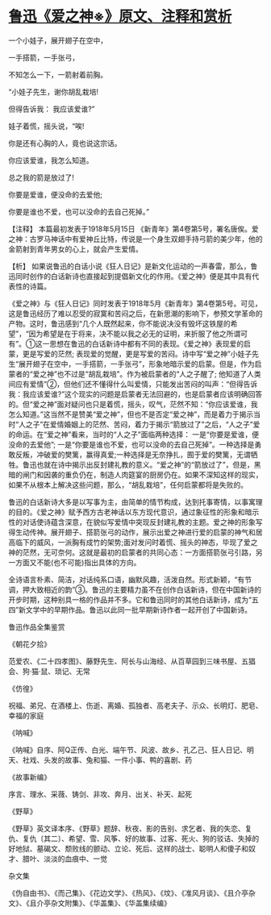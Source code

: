 # [鲁迅《爱之神※》原文、注释和赏析](https://www.vrrw.net/wx/9296.html)

一个小娃子，展开翅子在空中，

一手搭箭，一手张弓，

不知怎么一下，一箭射着前胸。

“小娃子先生，谢你胡乱栽培!

但得告诉我： 我应该爱谁?”

娃子着慌，摇头说，“唉!

你是还有心胸的人，竟也说这宗话。

你应该爱谁，我怎么知道。

总之我的箭是放过了!

你要是爱谁，便没命的去爱他;

你要是谁也不爱，也可以没命的去自己死掉。”

【注释】 本篇最初发表于1918年5月15日 《新青年》第4卷第5号，署名唐俟。爱之神：古罗马神话中有爱神丘比特，传说是一个身生双翅手持弓箭的美少年，他的金箭射到青年男女的心上，就会产生爱情。



【析】 如果说鲁迅的白话小说《狂人日记》是新文化运动的一声春雷，那么，鲁迅同时创作的白话新诗也直接起到提倡新文化的作用。《爱之神》便是其中具有代表性的诗篇。

《爱之神》与《狂人日记》同时发表于1918年5月《新青年》第4卷第5号。可见，这是鲁迅经历了难以忍受的寂寞和苦闷之后，在新思潮的影响下，参预文学革命的产物。这时，鲁迅感到“几个人既然起来，你不能说决没有毁坏这铁屋的希望”，“因为希望是在于将来，决不能以我之必无的证明，来折服了他之所谓可有”。①这一思想在鲁迅的白话新诗中都有不同的表现。《爱之神》表现爱的启蒙，更是写爱的茫然; 表现爱的觉醒，更是写爱的苦闷。诗中写“爱之神”小娃子先生“展开翅子在空中，一手搭箭，一手张弓”，形象地暗示爱的启蒙。但是，作为启蒙者的“爱之神”也不过是“胡乱栽培”。作为被启蒙者的“人之子醒了; 他知道了人类间应有爱情”②，但他们还不懂得什么叫爱情，只能发出苦闷的叫声：“但得告诉我：我应该爱谁?”这个现实的问题是启蒙者无法回避的，也是启蒙者应该明确回答的。但“爱之神”面对疑问也只是着慌，摇头，叹气，茫然不知：“你应该爱谁，我怎么知道。”这当然不是赞美“爱之神”，但也不是否定“爱之神”，而是着力于揭示当时“人之子”在爱情婚姻上的茫然、苦闷，着力于揭示“箭放过了”之后，“人之子”爱的命运。在“爱之神”看来，当时的“人之子”面临两种选择： 一是“你要是爱谁，便没命的去爱他”; 一是“你要是谁也不爱，也可以没命的去自己死掉”。一种选择是勇敢反叛，冲破爱的樊篱，赢得真爱;一种选择是无奈挣扎，囿于爱的樊篱，无谓牺牲。鲁迅也就在诗中揭示出反封建礼教的意义。“爱之神”的“箭放过了”，但是，黑暗的闸门和因袭的重负仍在，制造人肉筵宴的厨房仍在。如果不深知这样的现实，如果不从根本上解决这些问题，那么，“胡乱栽培”，任何启蒙都将是失败的。

鲁迅的白话新诗大多是以写事为主，由简单的情节构成，达到托事寄情，以事寓理的目的。《爱之神》赋予西方古老神话以东方现代意识，通过象征性的形象和暗示性的对话使诗蕴含深意，在貌似写爱情中突现反封建礼教的主题。爱之神的形象写得生动传神。展开翅子、搭箭张弓的动作，展示出爱之神进行爱的启蒙的神气和居高临下的威风，一派胸有成竹的架势;面对发问时着慌、摇头的神态，毕现了爱之神的茫然，无可奈何。这就是最初的启蒙者的共同心态：一方面搭箭张弓引路，另一方面又不能(也不可能)指出具体的方向。

全诗语言朴素、简洁，对话纯系口语，幽默风趣，活泼自然。形式新颖，“有节调，押大致相近的韵”③。鲁迅的主要精力虽不在创作白话新诗，但在中国新诗的开步时期，这种别具一格的作品并不多。它和鲁迅同时的其他白话新诗，成为“五四”新文学中的早期作品。鲁迅以此同一批早期新诗作者一起开创了中国新诗。

鲁迅作品全集鉴赏

《朝花夕拾》

范爱农、《二十四孝图》、藤野先生、阿长与山海经、从百草园到三味书屋、五猖会、狗·猫·鼠、琐记、无常

《仿徨》

祝福、弟兄、在酒楼上、伤逝、离婚、孤独者、高老夫子、示众、长明灯、肥皂、幸福的家庭

《呐喊》

《呐喊》自序、阿Q正传、白光、端午节、风波、故乡、孔乙己、狂人日记、明天、社戏、头发的故事、兔和猫、一件小事、鸭的喜剧、药

《故事新编》

序言、理水、采薇、铸剑、非攻、奔月、出关、补天、起死

《野草》

《野草》英文译本序、《野草》题辞、秋夜、影的告别、求乞者、我的失恋、复仇、复仇〔其二〕、希望、雪、风筝、好的故事、过客、死火、狗的驳诘、失掉的好地狱、墓碣文、颓败线的颤动、立论、死后、这样的战士、聪明人和傻子和奴才、腊叶、淡淡的血痕中、一觉

杂文集

《伪自由书》、《而己集》、《花边文学》、《热风》、《坟》、《准风月谈》、《且介亭杂文》、《且介亭杂文附集》、《华盖集》、《华盖集续编》

